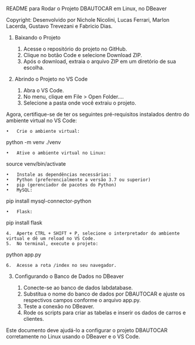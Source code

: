 README para Rodar o Projeto DBAUTOCAR em Linux, no DBeaver

Copyright: Desenvolvido por Nichole Nicolini, Lucas Ferrari, Marlon Lacerda, Gustavo Trevezani e Fabricio Dias.

1. Baixando o Projeto

	1.	Acesse o repositório do projeto no GitHub.
	2.	Clique no botão Code e selecione Download ZIP.
	3.	Após o download, extraia o arquivo ZIP em um diretório de sua escolha.

2. Abrindo o Projeto no VS Code

	1.	Abra o VS Code.
	2.	No menu, clique em File > Open Folder….
	3.	Selecione a pasta onde você extraiu o projeto.

Agora, certifique-se de ter os seguintes pré-requisitos instalados dentro do ambiente virtual no VS Code:

	•	Crie o ambiente virtual:

python -m venv ./venv


	•	Ative o ambiente virtual no Linux:

source venv/bin/activate


	•	Instale as dependências necessárias:
	•	Python (preferencialmente a versão 3.7 ou superior)
	•	pip (gerenciador de pacotes do Python)
	•	MySQL:

pip install mysql-connector-python


	•	Flask:

pip install flask



	4.	Aperte CTRL + SHIFT + P, selecione o interpretador do ambiente virtual e dê um reload no VS Code.
	5.	No terminal, execute o projeto:

python app.py


	6.	Acesse a rota /index no seu navegador.

3. Configurando o Banco de Dados no DBeaver

	1.	Conecte-se ao banco de dados labdatabase.
	2.	Substitua o nome do banco de dados por DBAUTOCAR e ajuste os respectivos campos conforme o arquivo app.py.
	3.	Teste a conexão no DBeaver.
	4.	Rode os scripts para criar as tabelas e inserir os dados de carros e clientes.

Este documento deve ajudá-lo a configurar o projeto DBAUTOCAR corretamente no Linux usando o DBeaver e o VS Code.
